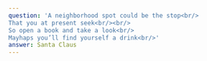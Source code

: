 ```yaml
---
question: 'A neighborhood spot could be the stop<br/>
That you at present seek<br/><br/>
So open a book and take a look<br/>
Mayhaps you’ll find yourself a drink<br/>'
answer: Santa Claus
---
```


